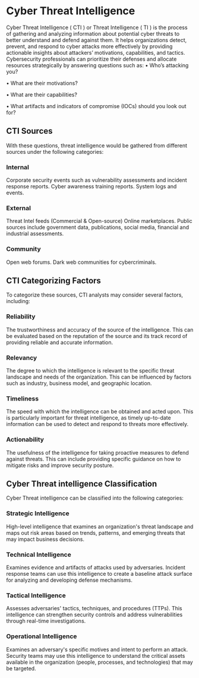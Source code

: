 # Cyber Threat Intelligence

Cyber Threat Intelligence ( CTI ) or Threat Intelligence ( TI ) is the process of gathering and analyzing information about potential cyber threats to better understand and defend against them. It helps organizations detect, prevent, and respond to cyber attacks more effectively by providing actionable insights about attackers’ motivations, capabilities, and tactics. Cybersecurity professionals can prioritize their defenses and allocate resources strategically by answering questions such as:
•	Who’s attacking you?

•	What are their motivations?

•	What are their capabilities?

•	What artifacts and indicators of compromise (IOCs) should you look out for?

## CTI Sources

With these questions, threat intelligence would be gathered from different sources under the following categories:

### Internal

Corporate security events such as vulnerability assessments and incident response reports.
Cyber awareness training reports.
System logs and events.

### External

Threat Intel feeds (Commercial & Open-source)
Online marketplaces.
Public sources include government data, publications, social media, financial and industrial assessments.

### Community

Open web forums.
Dark web communities for cybercriminals.

## CTI Categorizing Factors

To categorize these sources, CTI analysts may consider several factors, including:

### Reliability

The trustworthiness and accuracy of the source of the intelligence. This can be evaluated based on the reputation of the source and its track record of providing reliable and accurate information.

### Relevancy

The degree to which the intelligence is relevant to the specific threat landscape and needs of the organization. This can be influenced by factors such as industry, business model, and geographic location.

### Timeliness

The speed with which the intelligence can be obtained and acted upon. This is particularly important for threat intelligence, as timely up-to-date information can be used to detect and respond to threats more effectively.

### Actionability

The usefulness of the intelligence for taking proactive measures to defend against threats. This can include providing specific guidance on how to mitigate risks and improve security posture.

## Cyber Threat intelligence Classification

Cyber Threat intelligence can be classified into the following categories:

### Strategic Intelligence

High-level intelligence that examines an organization's threat landscape and maps out risk areas based on trends, patterns, and emerging threats that may impact business decisions.

### Technical Intelligence

Examines evidence and artifacts of attacks used by adversaries. Incident response teams can use this intelligence to create a baseline attack surface for analyzing and developing defense mechanisms.

### Tactical Intelligence

Assesses adversaries' tactics, techniques, and procedures (TTPs). This intelligence can strengthen security controls and address vulnerabilities through real-time investigations.

### Operational Intelligence

Examines an adversary's specific motives and intent to perform an attack. Security teams may use this intelligence to understand the critical assets available in the organization (people, processes, and technologies) that may be targeted.
